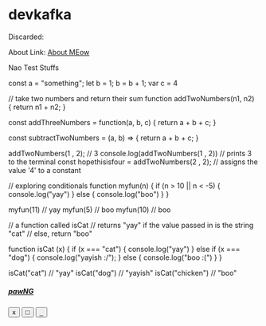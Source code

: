 # devkafka

Discarded: 

About Link: <a class="" href="about.html">About MEow</a>

Nao Test Stuffs

const a = "something";
let b = 1;
b = b + 1;
var c = 4

// take two numbers and return their sum
function addTwoNumbers(n1, n2) {
  return n1 + n2;
}

const addThreeNumbers = function(a, b, c) {
  return a + b + c;
}

const subtractTwoNumbers = (a, b) => {
  return a + b + c;
}

addTwoNumbers(1 , 2); // 3
console.log(addTwoNumbers(1 , 2)) // prints 3 to the terminal
const hopethisisfour = addTwoNumbers(2 , 2); // assigns the value '4' to a constant

// exploring conditionals
function myfun(n) {
  if (n > 10 || n < -5) {
    console.log("yay")
  } else {
    console.log("boo")
  }
}

myfun(11) // yay
myfun(5) // boo
myfun(10) // boo

// a function called isCat
// returns "yay" if the value passed in is the string "cat"
// else, return "boo"

function isCat (x) {
  if (x === "cat") {
    console.log("yay")
  } else if (x === "dog") {
    console.log("yayish :/");
  } else {
    console.log("boo :(") 
  }
}

isCat("cat") // "yay"
isCat("dog") // "yayish"
isCat("chicken") // "boo"



<div class="container p-5 d-flex flex-column align-items-center">
<h5><u>pawNG</u></h5>
<div class="oldWindow d-flex flex-column text-center">
    <div class="topBar d-flex flex-column">
        <button class="xButton align-self-end m-1 d-flex align-items-center justify-content-center">x</button>
        <button class="maxButton align-self-end m-1 d-flex align-items-center justify-content-center">&square;</button>
        <button class="minButton align-self-end m-1 d-flex align-items-center justify-content-center">&#95;</button>
    </div>
    <canvas id="myCanvas" width="600" height="300"></canvas>
</div>